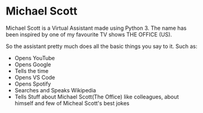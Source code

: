 # Michael Scott
 Michael Scott is a Virtual Assistant made using Python 3. The name has been inspired by one of my favourite TV shows THE OFFICE (US).

So the assistant pretty much does all the basic things you say to it. Such as:
- Opens YouTube
- Opens Google
- Tells the time
- Opens VS Code
- Opens Spotify 
- Searches and Speaks Wikipedia
- Tells Stuff about Michael Scott(The Office) like colleagues, about himself and few of Micheal Scott's best jokes
